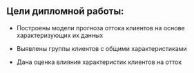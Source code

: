 ## Цели дипломной работы:


- Построены модели прогноза оттока клиентов на основе характеризующих их данных

- Выявлены группы клиентов с общими характеристиками

- Дана оценка влияния характеристик клиентов на отток


  
     
      
    
